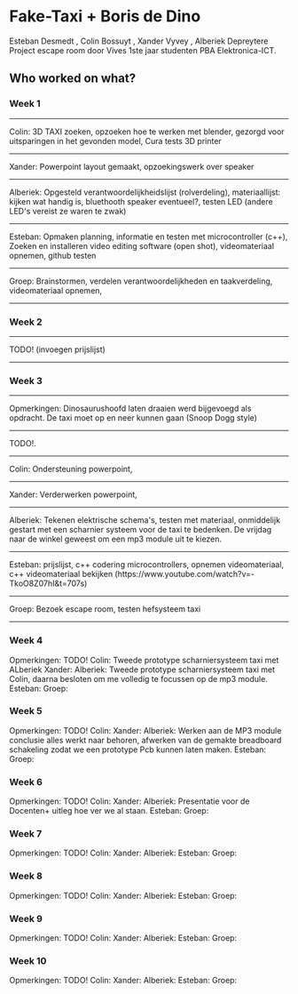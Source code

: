 # Fake-Taxi + Boris de Dino
Esteban Desmedt , Colin Bossuyt , Xander Vyvey , Alberiek Depreytere  Project escape room door Vives 1ste jaar studenten PBA Elektronica-ICT.

<h2> Who worked on what? </h2>

<h3>Week 1</h3>
<hr>
Colin:
3D TAXI zoeken, opzoeken hoe te werken met blender, gezorgd voor uitsparingen in het gevonden model, Cura tests 3D printer
<hr>
Xander:
Powerpoint layout gemaakt, opzoekingswerk over speaker
<hr>
Alberiek: 
Opgesteld verantwoordelijkheidslijst (rolverdeling), materiaallijst: kijken wat handig is, bluethooth speaker eventueel?, testen LED (andere LED's vereist ze waren te zwak) 
<hr>
Esteban: 
Opmaken planning, informatie en testen met microcontroller (c++), Zoeken en installeren video editing software (open shot), videomateriaal opnemen, github testen
<hr>
Groep:
Brainstormen, verdelen verantwoordelijkheden en taakverdeling, videomateriaal opnemen, 
<hr>

<h3>Week 2</h3>
<hr>
TODO! (invoegen prijslijst)
<hr>

<h3>Week 3</h3>
<hr>
Opmerkingen: Dinosaurushoofd laten draaien werd bijgevoegd als opdracht. 
De taxi moet op en neer kunnen gaan (Snoop Dogg style)
<hr>
TODO!.
<hr>
Colin: Ondersteuning powerpoint, 
<hr>
Xander: Verderwerken powerpoint,
<hr>
Alberiek: Tekenen elektrische schema's, testen met materiaal, onmiddelijk gestart met een scharnier systeem voor de taxi te bedenken.
De vrijdag naar de winkel geweest om een mp3 module uit te kiezen. 
<hr>
Esteban: prijslijst, c++ codering microcontrollers, opnemen videomateriaal, c++ videomateriaal bekijken (https://www.youtube.com/watch?v=-TkoO8Z07hI&t=707s)
<hr>
Groep: Bezoek escape room, testen hefsysteem taxi
<hr>
<h3>Week 4</h3>
Opmerkingen: 
TODO!
Colin: Tweede prototype scharniersysteem taxi met ALberiek
Xander: 
Alberiek: Tweede prototype scharniersysteem taxi met Colin, daarna besloten om me volledig te focussen op de mp3 module.
Esteban: 
Groep: 

<h3>Week 5</h3>
Opmerkingen: 
TODO!
Colin: 
Xander: 
Alberiek: Werken aan de MP3 module conclusie alles werkt naar behoren, afwerken van de gemakte breadboard schakeling zodat we een prototype Pcb kunnen laten maken.
Esteban: 
Groep: 

<h3>Week 6</h3>
Opmerkingen: 
TODO!
Colin: 
Xander: 
Alberiek: Presentatie voor de Docenten+ uitleg hoe ver we al staan.
Esteban: 
Groep: 

<h3>Week 7</h3>
Opmerkingen: 
TODO!
Colin: 
Xander: 
Alberiek: 
Esteban: 
Groep: 

<h3>Week 8</h3>
Opmerkingen: 
TODO!
Colin: 
Xander: 
Alberiek: 
Esteban: 
Groep: 

<h3>Week 9</h3>
Opmerkingen: 
TODO!
Colin: 
Xander: 
Alberiek: 
Esteban: 
Groep: 

<h3>Week 10</h3>
Opmerkingen: 
TODO!
Colin: 
Xander: 
Alberiek: 
Esteban: 
Groep: 
